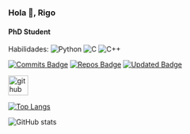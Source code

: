 ### Hola 👋, Rigo
#### PhD Student

Habilidades: 
![Python](https://img.shields.io/badge/python-3670A0?style=for-the-badge&logo=python&logoColor=ffdd54)
![C](https://img.shields.io/badge/c-%2300599C.svg?style=for-the-badge&logo=c&logoColor=white)
![C++](https://img.shields.io/badge/c++-%2300599C.svg?style=for-the-badge&logo=c%2B%2B&logoColor=white)

[![Commits Badge](https://badges.pufler.dev/commits/monthly/pujux)](https://badges.pufler.dev)
[![Repos Badge](https://badges.pufler.dev/repos/pujux)](https://badges.pufler.dev)
[![Updated Badge](https://badges.pufler.dev/updated/pujux/badge-it)](https://badges.pufler.dev)

[<img src='https://cdn.jsdelivr.net/npm/simple-icons@3.0.1/icons/github.svg' alt='github' height='40'>](https://github.com/rigo93acosta)  

[![Top Langs](https://github-readme-stats.vercel.app/api/top-langs/?username=rigo93acosta)](https://github.com/anuraghazra/github-readme-stats)

![GitHub stats](https://github-readme-stats.vercel.app/api?username=rigo93acosta&show_icons=true&count_private=true)  

